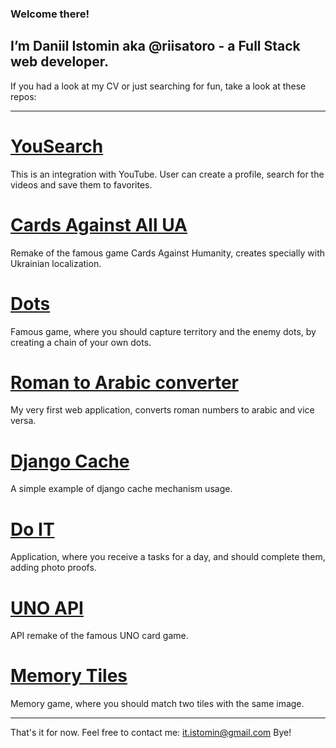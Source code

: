 ### Welcome there!
## I’m Daniil Istomin aka @riisatoro - a Full Stack web developer.

If you had a look at my CV or just searching for fun, take a look at these repos:

---

# [YouSearch](https://github.com/riisatoro/yousearch)
This is an integration with YouTube. User can create a profile, search for the videos and save them to favorites.

# [Cards Against All UA](https://github.com/riisatoro/cards-against-all-ua)
Remake of the famous game Cards Against Humanity, creates specially with Ukrainian localization.

# [Dots](https://github.com/riisatoro/dots) 
Famous game, where you should capture territory and the enemy dots, by creating a chain of your own dots.

# [Roman to Arabic converter](https://github.com/riisatoro/roman-arabic-converter)
My very first web application, converts roman numbers to arabic and vice versa.

# [Django Cache](https://github.com/riisatoro/profbit-test-task)
A simple example of django cache mechanism usage.

# [Do IT](https://github.com/riisatoro/doit)
Application, where you receive a tasks for a day, and should complete them, adding photo proofs.

# [UNO API](https://github.com/riisatoro/uno/tree/main/server)
API remake of the famous UNO card game.

# [Memory Tiles](https://github.com/riisatoro/pygame-memory-puzzle)
Memory game, where you should match two tiles with the same image.

---

That's it for now. Feel free to contact me: it.istomin@gmail.com
Bye!
